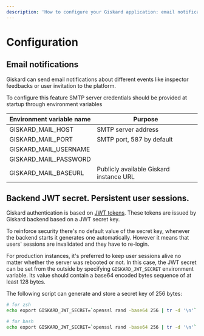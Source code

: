 ```yaml
---
description: 'How to configure your Giskard application: email notifications and API tokens'
---
```


# Configuration

## Email notifications

Giskard can send email notifications about different events like inspector feedbacks or user invitation to the platform.

To configure this feature SMTP server credentials should be provided at startup through environment variables

| Environment variable name | Purpose                                 |
| ------------------------- | --------------------------------------- |
| GISKARD\_MAIL\_HOST       | SMTP server address                     |
| GISKARD\_MAIL\_PORT       | SMTP port, 587 by default               |
| GISKARD\_MAIL\_USERNAME   |                                         |
| GISKARD\_MAIL\_PASSWORD   |                                         |
| GISKARD\_MAIL\_BASEURL    | Publicly available Giskard instance URL |

## Backend JWT secret. Persistent user sessions.

Giskard authentication is based on [JWT tokens](https://jwt.io/). These tokens are issued by Giskard backend based on a JWT secret key.

To reinforce security there's no default value of the secret key, whenever the backend starts it generates one automatically. However it means that users' sessions are invalidated and they have to re-login.&#x20;

For production instances, it's preferred to keep user sessions alive no matter whether the server was rebooted or not. In this case, the JWT secret can be set from the outside by specifying `GISKARD_JWT_SECRET` environment variable. Its value should contain a base64 encoded bytes sequence of at least 128 bytes.

The following script can generate and store a secret key of 256 bytes:

```bash
# for zsh
echo export GISKARD_JWT_SECRET=`openssl rand -base64 256 | tr -d '\n'` >> ~/.zshrc

# for bash
echo export GISKARD_JWT_SECRET=`openssl rand -base64 256 | tr -d '\n'` >> ~/.bashrc
```
